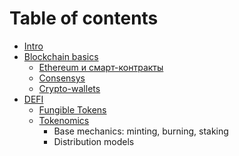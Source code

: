 # Table of contents

* [Intro](README.md)
* [Blockchain basics](blokchein-i-bitcoin.md)
  - [Ethereum и смарт-контракты](ethereum.md)
  - [Consensys](consensys.md)
  - [Crypto-wallets](wallets.md)
* [DEFI](defi.md)
  - [Fungible Tokens](tokens.md)
  - [Tokenomics](tokenomics.md)
    * Base mechanics: minting, burning, staking
    * Distribution models


